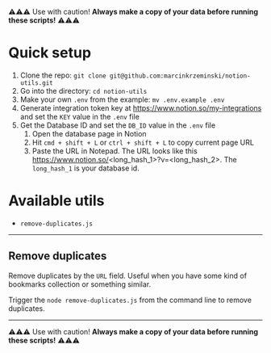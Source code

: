 ⚠️⚠️⚠️ Use with caution! **Always make a copy of your data before running these scripts!** ⚠️⚠️⚠️

# Quick setup

1. Clone the repo: `git clone git@github.com:marcinkrzeminski/notion-utils.git`
2. Go into the directory: `cd notion-utils`
3. Make your own `.env` from the example: `mv .env.example .env`
4. Generate integration token key at https://www.notion.so/my-integrations and set the `KEY` value in the `.env` file
5. Get the Database ID and set the `DB_ID` value in the `.env` file
   1. Open the database page in Notion
   2. Hit `cmd + shift + L` or `ctrl + shift + L` to copy current page URL
   3. Paste the URL in Notepad. The URL looks like this https://www.notion.so/<long_hash_1>?v=<long_hash_2>. The `long_hash_1` is your database id.

# Available utils
- `remove-duplicates.js`

---

##  Remove duplicates

Remove duplicates by the `URL` field. Useful when you have some kind of bookmarks collection or something similar.

Trigger the `node remove-duplicates.js` from the command line to remove duplicates.

---

⚠️⚠️⚠️ Use with caution! **Always make a copy of your data before running these scripts!** ⚠️⚠️⚠️